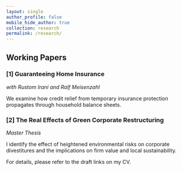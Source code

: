```yaml
---
layout: single
author_profile: false
mobile_hide_author: true
collection: research
permalink: /research/
---
```


## Working Papers

### [1] Guaranteeing Home Insurance
*with Rustom Irani and Ralf Meisenzahl*

We examine how credit relief from temporary insurance protection propagates through household balance sheets.

### [2] The Real Effects of Green Corporate Restructuring
*Master Thesis*

I identify the effect of heightened environmental risks on corporate divestitures and the implications on firm value and local sustainability.

For details, please refer to the draft links on my CV.
